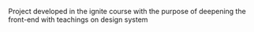Project developed in the ignite course with the purpose of deepening the front-end with teachings on design system
